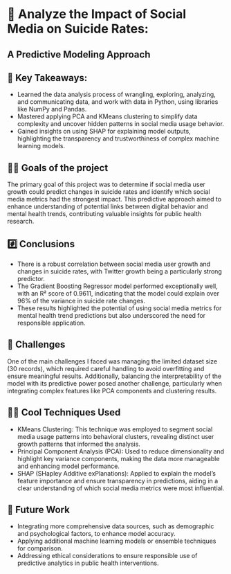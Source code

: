 # 📱 Analyze the Impact of Social Media on Suicide Rates: 
## A Predictive Modeling Approach

## 🔑 Key Takeaways:
- Learned the data analysis process of wrangling, exploring, analyzing, and communicating data, and work with data in Python, using libraries like NumPy and Pandas.
- Mastered applying PCA and KMeans clustering to simplify data complexity and uncover hidden patterns in social media usage behavior.
- Gained insights on using SHAP for explaining model outputs, highlighting the transparency and trustworthiness of complex machine learning models.

## 👩‍⚕️ Goals of the project
The primary goal of this project was to determine if social media user growth could predict changes in suicide rates and identify which social media metrics had the strongest impact. This predictive approach aimed to enhance understanding of potential links between digital behavior and mental health trends, contributing valuable insights for public health research.

## #️⃣ Conclusions
- There is a robust correlation between social media user growth and changes in suicide rates, with Twitter growth being a particularly strong predictor.
- The Gradient Boosting Regressor model performed exceptionally well, with an R² score of 0.9611, indicating that the model could explain over 96% of the variance in suicide rate changes.
- These results highlighted the potential of using social media metrics for mental health trend predictions but also underscored the need for responsible application.
  
## 🧠 Challenges
One of the main challenges I faced was managing the limited dataset size (30 records), which required careful handling to avoid overfitting and ensure meaningful results. Additionally, balancing the interpretability of the model with its predictive power posed another challenge, particularly when integrating complex features like PCA components and clustering results.

## 👩‍💻 Cool Techniques Used
- KMeans Clustering: This technique was employed to segment social media usage patterns into behavioral clusters, revealing distinct user growth patterns that informed the analysis.
- Principal Component Analysis (PCA): Used to reduce dimensionality and highlight key variance components, making the data more manageable and enhancing model performance.
- SHAP (SHapley Additive exPlanations): Applied to explain the model’s feature importance and ensure transparency in predictions, aiding in a clear understanding of which social media metrics were most influential.

## 🔖 Future Work
- Integrating more comprehensive data sources, such as demographic and psychological factors, to enhance model accuracy.
- Applying additional machine learning models or ensemble techniques for comparison.
- Addressing ethical considerations to ensure responsible use of predictive analytics in public health interventions.



